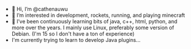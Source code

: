 - 👋 Hi, I’m @cathenauwu
- 👀 I’m interested in development, rockets, running, and playing minecraft
- 🌱 I’ve been continuously learning bits of java, c++, html, python, and more over the years. I mainly use Linux, preferably some version of Debian. (I'm 15 so I don't have a ton of experience)
- I'm currently trying to learn to develop Java plugins...
<!---
cathenauwu/cathenauwu is a ✨ special ✨ repository because its `README.md` (this file) appears on your GitHub profile.
You can click the Preview link to take a look at your changes.
--->

